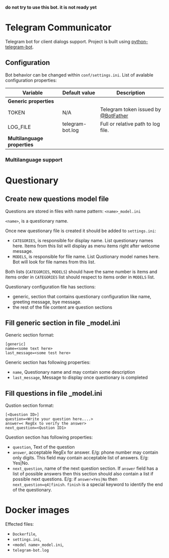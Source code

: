 
**do not try to use this bot. it is not ready yet**

# Telegram Communicator
Telegram bot for client dialogs support. Project is built using 
[python-telegram-bot](https://github.com/python-telegram-bot/).

## Configuration

Bot behavior can be changed within `conf/settings.ini`. List of avalable configuration properties:

| Variable  | Default value  | Description  |
|---|---|---|
| **Generic properties** |
| TOKEN | N/A  | Telegram token issued by [@BotFather](https://telegram.me/botfather)  |
| LOG_FILE  | telegram-bot.log  | Full or relative path to log file.  |
| **Multilanguage properties** |


### Multilanguage support

# Questionary

## Create new questions model file

Questions are stored in files with name pattern: `<name>_model.ini`

`<name>`, is a questionary name.

Once new questionary file is created it should be added to `settings.ini`:

* `CATEGORIES`, is responsible for display name. List questionary names here. 
Items from this list will display as menu items right after welcome message.
* `MODELS`, is responsible for file name. List Qustionary model names here.
Bot will look for file names from this list.

Both lists (`CATEGORIES`, `MODELS`) should have the same number is items and
 items order in `CATEGORIES` list should respect to items order in `MODELS` 
list.

Questionary configuration file has sections:

* generic, section that contains questionary configuration like name, greeting message, bye message.
* the rest of the file content are question sections

## Fill generic section in file <name>_model.ini

Generic section format:
```
[generic]
name=<some text here>
last_message=<some test here>
```

Generic section has following properties:

* `name`, Questionary name and may contain some description
* `last_message`, Message to display once questionary is completed

## Fill questions in file <name>_model.ini

Qustion section format:

```
[<Question ID>]
question=<Write your question here....>
answer=< RegEx to verify the answer>
next_question=<Qustion ID1>
```

Question section has following properties:

* `question`, Text of the question
* `answer`, acceptable RegEx for answer. E/g: phone number may contain only
 digits. This field may contain acceptable list of answers. E/g: Yes|No.
* `next_question`, name of the next question section. If `answer` field has
a list of possible answers then this section should also contain a list if
possible next questions. E/g: if `answer=Yes|No` then `next_question=q4|finish`.
`finish` is a special keyword to identify the end of the questionary.

# Docker images

Effected files:

* `Dockerfile`, 
* `settings.ini`,
* `<model name>_model.ini`,
* `telegram-bot.log`
